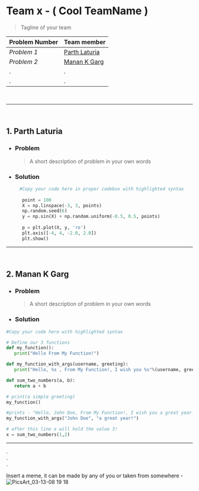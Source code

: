 # Team x - ( Cool TeamName )
> Tagline of your team<br>

Problem Number| Team member
-------| -------|
*Problem 1*| [Parth Laturia](https://github.com/ParthLa)|
*Problem 2*| [Manan K Garg](https://github.com/MananKGarg)|
.|.|
.|.|
<br>

---
<br>

## 1. **Parth Laturia**

* ### Problem
  > A short description of problem in your own words

* ### Solution
 
               
```python              
     #Copy your code here in proper codebox with highlighted syntax
     
      point = 100
      X = np.linspace(-3, 3, points)
      np.random.seed(6)
      y = np.sin(X) + np.random.uniform(-0.5, 0.5, points)
                            
      p = plt.plot(X, y, 'ro')
      plt.axis([-4, 4, -2.0, 2.0])
      plt.show()
 ```               
                
---           
<br>
                
## 2. **Manan K Garg**

* ### Problem
  > A short description of problem in your own words
     
* ### Solution
 
 ```python
 #Copy your code here with highlighted syntax
 
 # Define our 3 functions
def my_function():
    print("Hello From My Function!")

def my_function_with_args(username, greeting):
    print("Hello, %s , From My Function!, I wish you %s"%(username, greeting))

def sum_two_numbers(a, b):
    return a + b

# print(a simple greeting)
my_function()

#prints - "Hello, John Doe, From My Function!, I wish you a great year!"
my_function_with_args("John Doe", "a great year!")

# after this line x will hold the value 3!
x = sum_two_numbers(1,2)

```


---
.<br>
.<br>
.<br>

Insert a meme, it can be made by any of you or taken from somewhere - 
<br> 
![PicsArt_03-13-08 19 18](https://user-images.githubusercontent.com/62146744/78023723-ccf17c00-7374-11ea-9e2d-600b1842dbfd.jpg)






                
                
                
                
                
            
            
           
            
            






